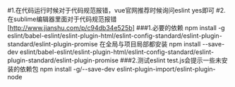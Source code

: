 #1.在代码运行时候对于代码规范报错，vue官网推荐时候询问eslint yes即可
#2.在sublime编辑器里面对于代码规范报错[http://www.jianshu.com/p/c94db34e525b]
###1.必要的依赖
    npm install -g eslint/babel-eslint/eslint-plugin-html/eslint-config-standard/eslint-plugin-standard/eslint-plugin-promise
    在全局与项目局部都安装 
    npm install --save-dev eslint/babel-eslint/eslint-plugin-html/eslint-config-standard/eslint-plugin-standard/eslint-plugin-promise
###2.测试eslint test.js会提示一些未安装的依赖包
    npm install -g/--save-dev  eslint-plugin-import/eslint-plugin-node
    
    
